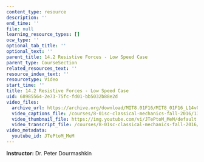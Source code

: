 ```yaml
---
content_type: resource
description: ''
end_time: ''
file: null
learning_resource_types: []
ocw_type: ''
optional_tab_title: ''
optional_text: ''
parent_title: 14.2 Resistive Forces - Low Speed Case
parent_type: CourseSection
related_resources_text: ''
resource_index_text: ''
resourcetype: Video
start_time: ''
title: 14.2 Resistive Forces - Low Speed Case
uid: 68985564-2e73-75fc-fd01-bb5032b88e2d
video_files:
  archive_url: https://archive.org/download/MIT8.01F16/MIT8_01F16_L14v02_360p.mp4
  video_captions_file: /courses/8-01sc-classical-mechanics-fall-2016/1364cd20cd8c5ea7876c79baba3cefec_JTePtoM_MeM.vtt
  video_thumbnail_file: https://img.youtube.com/vi/JTePtoM_MeM/default.jpg
  video_transcript_file: /courses/8-01sc-classical-mechanics-fall-2016/9dd5a1f218a0de6e37f3a43813d6545b_JTePtoM_MeM.pdf
video_metadata:
  youtube_id: JTePtoM_MeM
---
```


**Instructor:** Dr. Peter Dourmashkin
